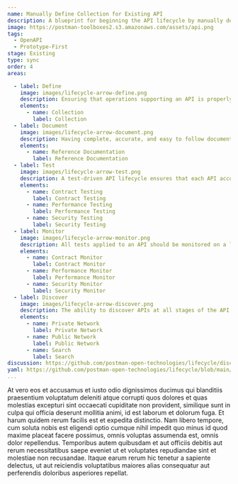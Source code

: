 ```yaml
---
name: Manually Define Collection for Existing API
description: A blueprint for beginning the API lifecycle by manually defining a collection.
image: https://postman-toolboxes2.s3.amazonaws.com/assets/api.png
tags:
  - OpenAPI
  - Prototype-First
stage: Existing
type: sync
order: 4
areas:

  - label: Define
    image: images/lifecycle-arrow-define.png
    description: Ensuring that operations supporting an API is properly defined, as well as what is needed to properly design and bring an API to life. A little planning and organization at this step of an APIs journey can go a long way towards ensuring the overall health and velocity of an API, and the applications that depend on this internal, partner, or public API.
    elements:
      - name: Collection
        label: Collection    
  - label: Document
    image: images/lifecycle-arrow-document.png
    description: Having complete, accurate, and easy to follow document is essential for all APIs, helping alleviate the number one pain point for API consumers when it comes to onboarding with an API, as well as expanding the number of API paths an application puts to work, making API documentation one of the most important areas of the API lifecycle.
    elements:
      - name: Reference Documentation
        label: Reference Documentation    
  - label: Test
    image: images/lifecycle-arrow-test.png
    description: A test-driven API lifecycle ensures that each API accomplishes the intended purpose it was developed for, providing manual and automated ways to ensure an API hasn't changed unexpectedly, is as performant as required, and meets the security expectations of everyone involved, helping establish a high quality of service consistently across all APIs.
    elements:
      - name: Contract Testing
        label: Contract Testing   
      - name: Performance Testing
        label: Performance Testing   
      - name: Security Testing
        label: Security Testing  
  - label: Monitor
    image: images/lifecycle-arrow-monitor.png
    description: All tests applied to an API should be monitored on a logical schedule and from relevant geographic regions, monitoring that APIs aren't breaking their contract, falling below their agreed upon service level agreement (SLA), or becoming a security risk, helping automate the quality of service across APIs in a way that allows teams to be as productive as possible.
    elements:
      - name: Contract Monitor
        label: Contract Monitor   
      - name: Performance Monitor
        label: Performance Monitor   
      - name: Security Monitor
        label: Security Monitor                  
  - label: Discover
    image: images/lifecycle-arrow-discover.png
    description: The ability to discover APIs at all stages of the API lifecycle is key to reduce redundancy across operations, helping teams find existing APIs before they develop new ones, and properly match API consumers with the right APIs, supporting documentation, relevant workflows, and the feedback loops that exist as part of the operation of APIs internally within the enterprise, or externally with 3rd party developers.
    elements:
      - name: Private Network
        label: Private Network   
      - name: Public Network
        label: Public Network   
      - name: Search
        label: Search    
discussion: https://github.com/postman-open-technologies/lifecycle/discussions/13      
yaml: https://github.com/postman-open-technologies/lifecycle/blob/main/_blueprints/manually-define-collection.md       
...
```

<p>At vero eos et accusamus et iusto odio dignissimos ducimus qui blanditiis praesentium voluptatum deleniti atque corrupti quos dolores et quas molestias excepturi sint occaecati cupiditate non provident, similique sunt in culpa qui officia deserunt mollitia animi, id est laborum et dolorum fuga. Et harum quidem rerum facilis est et expedita distinctio. Nam libero tempore, cum soluta nobis est eligendi optio cumque nihil impedit quo minus id quod maxime placeat facere possimus, omnis voluptas assumenda est, omnis dolor repellendus. Temporibus autem quibusdam et aut officiis debitis aut rerum necessitatibus saepe eveniet ut et voluptates repudiandae sint et molestiae non recusandae. Itaque earum rerum hic tenetur a sapiente delectus, ut aut reiciendis voluptatibus maiores alias consequatur aut perferendis doloribus asperiores repellat.</p>
